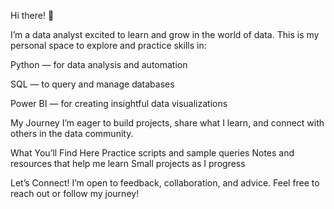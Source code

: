 Hi there! 👋

I’m a data analyst excited to learn and grow in the world of data. This is my personal space to explore and practice skills in:

Python — for data analysis and automation

SQL — to query and manage databases

Power BI — for creating insightful data visualizations

My Journey
I’m eager to build projects, share what I learn, and connect with others in the data community.

What You’ll Find Here
Practice scripts and sample queries
Notes and resources that help me learn
Small projects as I progress

Let’s Connect!
I’m open to feedback, collaboration, and advice. Feel free to reach out or follow my journey!
